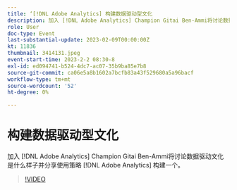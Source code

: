 ```yaml
---
title: ‘[!DNL Adobe Analytics] 构建数据驱动型文化
description: 加入 [!DNL Adobe Analytics] Champion Gitai Ben-Ammi将讨论数据驱动文化是什么样子并分享使用策略 [!DNL Adobe Analytics] 构建一个。
role: User
doc-type: Event
last-substantial-update: 2023-02-09T00:00:00Z
kt: 11836
thumbnail: 3414131.jpeg
event-start-time: 2023-2-2 08:30-8
exl-id: ed094741-b524-4dc7-ac07-35b9ba85e7b8
source-git-commit: ca06e5a8b1602a7bcfb83a43f529680a5a96bacf
workflow-type: tm+mt
source-wordcount: '52'
ht-degree: 0%

---
```


# 构建数据驱动型文化

加入 [!DNL Adobe Analytics] Champion Gitai Ben-Ammi将讨论数据驱动文化是什么样子并分享使用策略 [!DNL Adobe Analytics] 构建一个。

>[!VIDEO](https://video.tv.adobe.com/v/3414131/?quality=12&learn=on)
